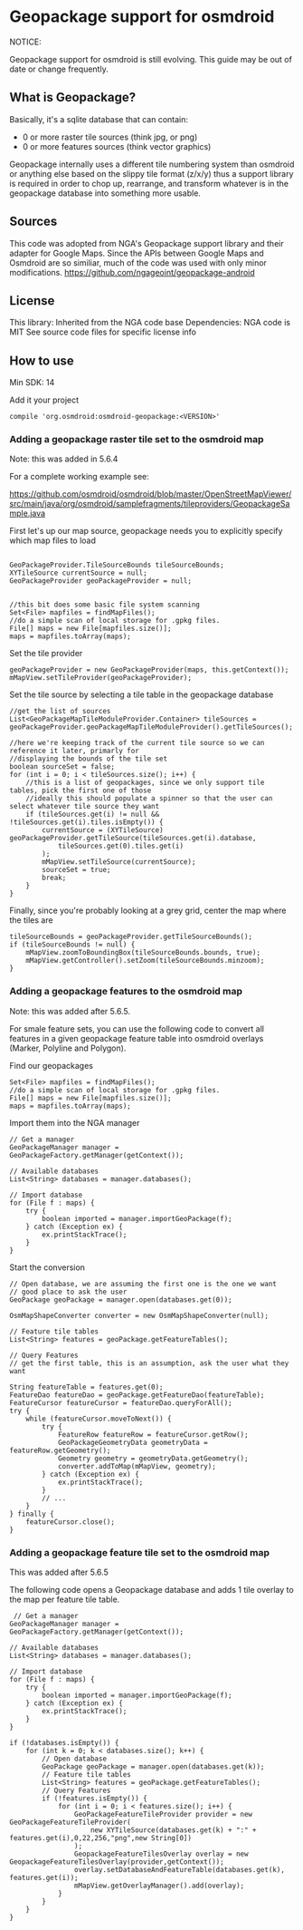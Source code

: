 # Geopackage support for osmdroid

NOTICE: 

Geopackage support for osmdroid is still evolving. This guide may be out of date
or change frequently. 

## What is Geopackage?

Basically, it's a sqlite database that can contain:

- 0 or more raster tile sources (think jpg, or png)
- 0 or more features sources (think vector graphics)

Geopackage internally uses a different tile numbering system
than osmdroid or anything else based on the slippy tile format (z/x/y)
thus a support library is required in order to chop up, rearrange,
and transform whatever is in the geopackage database into
something more usable.

## Sources

This code was adopted from NGA's Geopackage support library
and their adapter for Google Maps. Since the APIs between
Google Maps and Osmdroid are so similiar, much of the code was
used with only minor modifications.
https://github.com/ngageoint/geopackage-android

## License

This library: Inherited from the NGA code base
Dependencies: NGA code is MIT
See source code files for specific license info

## How to use

Min SDK: 14

Add it your project

````
compile 'org.osmdroid:osmdroid-geopackage:<VERSION>'
````


### Adding a geopackage raster tile set to the osmdroid map

Note: this was added in 5.6.4

For a complete working example see:

https://github.com/osmdroid/osmdroid/blob/master/OpenStreetMapViewer/src/main/java/org/osmdroid/samplefragments/tileproviders/GeopackageSample.java

First let's up our map source, geopackage needs you to explicitly specify which map files to load

````

GeoPackageProvider.TileSourceBounds tileSourceBounds;
XYTileSource currentSource = null;
GeoPackageProvider geoPackageProvider = null;


//this bit does some basic file system scanning
Set<File> mapfiles = findMapFiles();
//do a simple scan of local storage for .gpkg files.
File[] maps = new File[mapfiles.size()];
maps = mapfiles.toArray(maps);
````

Set the tile provider
````
geoPackageProvider = new GeoPackageProvider(maps, this.getContext());
mMapView.setTileProvider(geoPackageProvider);
````

Set the tile source by selecting a tile table in the geopackage database
````
//get the list of sources
List<GeoPackageMapTileModuleProvider.Container> tileSources = geoPackageProvider.geoPackageMapTileModuleProvider().getTileSources();

//here we're keeping track of the current tile source so we can reference it later, primarly for
//displaying the bounds of the tile set
boolean sourceSet = false;
for (int i = 0; i < tileSources.size(); i++) {
    //this is a list of geopackages, since we only support tile tables, pick the first one of those
    //ideally this should populate a spinner so that the user can select whatever tile source they want
    if (tileSources.get(i) != null && !tileSources.get(i).tiles.isEmpty()) {
        currentSource = (XYTileSource) geoPackageProvider.getTileSource(tileSources.get(i).database,
            tileSources.get(0).tiles.get(i)
        );
        mMapView.setTileSource(currentSource);
        sourceSet = true;
        break;
    }
}

````

Finally, since you're probably looking at a grey grid, center the map where the tiles are

````
tileSourceBounds = geoPackageProvider.getTileSourceBounds();
if (tileSourceBounds != null) {
    mMapView.zoomToBoundingBox(tileSourceBounds.bounds, true);
    mMapView.getController().setZoom(tileSourceBounds.minzoom);
}
````


### Adding a geopackage features to the osmdroid map

Note: this was added after 5.6.5.

For smale feature sets, you can use the following code to convert all
features in a given geopackage feature table into osmdroid overlays (Marker, Polyline and Polygon).

Find our geopackages

````
Set<File> mapfiles = findMapFiles();
//do a simple scan of local storage for .gpkg files.
File[] maps = new File[mapfiles.size()];
maps = mapfiles.toArray(maps);
````

Import them into the NGA manager
````
// Get a manager
GeoPackageManager manager = GeoPackageFactory.getManager(getContext());

// Available databases
List<String> databases = manager.databases();

// Import database
for (File f : maps) {
    try {
        boolean imported = manager.importGeoPackage(f);
    } catch (Exception ex) {
        ex.printStackTrace();
    }
}
````

Start the conversion

````
// Open database, we are assuming the first one is the one we want
// good place to ask the user
GeoPackage geoPackage = manager.open(databases.get(0));

OsmMapShapeConverter converter = new OsmMapShapeConverter(null);

// Feature tile tables
List<String> features = geoPackage.getFeatureTables();

// Query Features
// get the first table, this is an assumption, ask the user what they want

String featureTable = features.get(0);
FeatureDao featureDao = geoPackage.getFeatureDao(featureTable);
FeatureCursor featureCursor = featureDao.queryForAll();
try {
    while (featureCursor.moveToNext()) {
        try {
            FeatureRow featureRow = featureCursor.getRow();
            GeoPackageGeometryData geometryData = featureRow.getGeometry();
            Geometry geometry = geometryData.getGeometry();
            converter.addToMap(mMapView, geometry);
        } catch (Exception ex) {
            ex.printStackTrace();
        }
        // ...
    }
} finally {
    featureCursor.close();
}

````


### Adding a geopackage feature tile set to the osmdroid map

This was added after 5.6.5

The following code opens a Geopackage database and adds 1 tile overlay to the map per feature tile table.

````
 // Get a manager
GeoPackageManager manager = GeoPackageFactory.getManager(getContext());

// Available databases
List<String> databases = manager.databases();

// Import database
for (File f : maps) {
	try {
		boolean imported = manager.importGeoPackage(f);
	} catch (Exception ex) {
		ex.printStackTrace();
	}
}

if (!databases.isEmpty()) {
	for (int k = 0; k < databases.size(); k++) {
		// Open database
		GeoPackage geoPackage = manager.open(databases.get(k));
		// Feature tile tables
		List<String> features = geoPackage.getFeatureTables();
		// Query Features
		if (!features.isEmpty()) {
			for (int i = 0; i < features.size(); i++) {
				GeoPackageFeatureTileProvider provider = new GeoPackageFeatureTileProvider(
					new XYTileSource(databases.get(k) + ":" + features.get(i),0,22,256,"png",new String[0])
				);
				GeopackageFeatureTilesOverlay overlay = new GeopackageFeatureTilesOverlay(provider,getContext());
				overlay.setDatabaseAndFeatureTable(databases.get(k),  features.get(i));
				mMapView.getOverlayManager().add(overlay);
			}
		}
	}
}
````
